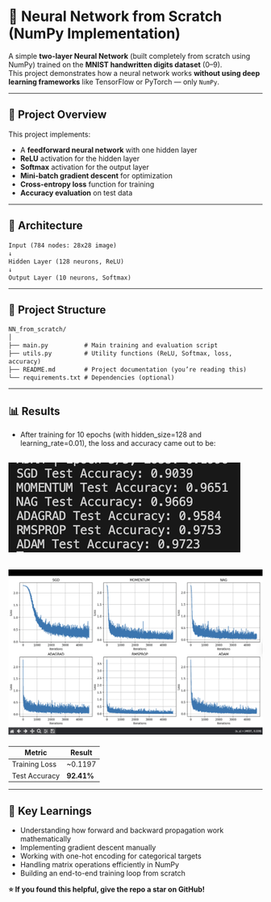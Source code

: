 # 🧠 Neural Network from Scratch (NumPy Implementation)

A simple **two-layer Neural Network** (built completely from scratch using NumPy) trained on the **MNIST handwritten digits dataset** (0–9).  
This project demonstrates how a neural network works **without using deep learning frameworks** like TensorFlow or PyTorch — only `NumPy`.

---

## 🚀 Project Overview

This project implements:
- A **feedforward neural network** with one hidden layer
- **ReLU** activation for the hidden layer
- **Softmax** activation for the output layer
- **Mini-batch gradient descent** for optimization
- **Cross-entropy loss** function for training
- **Accuracy evaluation** on test data

---

## 🧩 Architecture
```
Input (784 nodes: 28x28 image)
↓
Hidden Layer (128 neurons, ReLU)
↓
Output Layer (10 neurons, Softmax)
```
---
## 🧰 Project Structure
```
NN_from_scratch/
│
├── main.py          # Main training and evaluation script
├── utils.py         # Utility functions (ReLU, Softmax, loss, accuracy)
├── README.md        # Project documentation (you’re reading this)
└── requirements.txt # Dependencies (optional)
```
---
## 📊 Results
- After training for 10 epochs (with hidden_size=128 and learning_rate=0.01),
the loss and accuracy came out to be:

![alt text](image/image.png)
---
![alt text](image/plot.png)
---

| Metric        | Result      |
| ------------- | ----------- |
| Training Loss | ~0.1197 |
| Test Accuracy | **92.41%**  |

---

## 📘 Key Learnings

- Understanding how forward and backward propagation work mathematically
- Implementing gradient descent manually
- Working with one-hot encoding for categorical targets
- Handling matrix operations efficiently in NumPy
- Building an end-to-end training loop from scratch

**⭐ If you found this helpful, give the repo a star on GitHub!**
